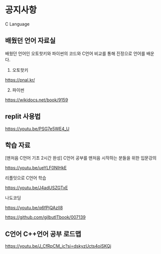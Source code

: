 # 공지사항

C Language

## 배웠던 언어 자료실

배웠던 언어인 오토핫키와 파이썬의 코드와 C언어 비교를 통해 진정으로 언어를 배운다.

1. 오토핫키

https://pnal.kr/

2. 파이썬

https://wikidocs.net/book/9159

## replit 사용법

https://youtu.be/PSG7e5WE4_U

## 학습 자료

[맨처음 C언어 기초 2시간 완성] C언어 공부를 맨처음 시작하는 분들을 위한 입문강의

https://youtu.be/ueYLF0NIHkE

리플잇으로 C언어 학습

https://youtu.be/J4adUSZGTxE

나도코딩

https://youtu.be/q6fPjQAzll8

https://github.com/gilbutITbook/007139

## C언어 C++언어 공부 로드맵

https://youtu.be/J_CfRpCM_ic?si=dskyzUcts4oiSKQj
